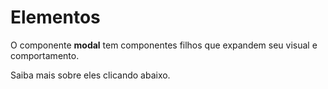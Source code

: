 # Elementos

O componente **modal** tem componentes filhos que expandem seu visual e comportamento.

Saiba mais sobre eles clicando abaixo.